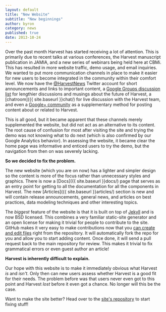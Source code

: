 ```yaml
---
layout: default
title: "New Website"
subtitle: "New beginnings"
author: byron
category: news
published: true
date: 2013-10-24
---
```


Over the past month Harvest has started receiving a lot of attention. This is primarily due to recent talks at various conferences, the Harvest manuscript publication in JAMIA, and a new series of webinars being held here at CBMi. This has resulted in more website traffic, demo usage, and email inquiries. We wanted to put more communication channels in place to make it easier for new users to become integrated in the community within their comfort level. We now have the [@HarvestNews](https://twitter.com/HarvestNews) Twitter account for short announcements and links to important content, a [Google Groups discussion list](https://groups.google.com/forum/#!forum/harveststack) for lengthier discussions and musings about the future of Harvest, a [chatroom]({{ site.baseurl }}chat/) for live discussion with the Harvest team, and even a [Google+ community](https://plus.google.com/u/0/communities/100380212389444815687) as a supplementary method for posting content about or related to Harvest.

This is all good, but it became apparent that these channels merely supplemented the website, but did not act as an alternative to its content. The root cause of confusion for most after visiting the site and trying the demo was not knowing what to do next (which is also confirmed by our Google Analytics behavior). In assessing the website, it became clear the home page was informative and enticed users to try the demo, but the navigation from then on was severely lacking.

**So we decided to fix the problem.**

The new website (which you are on now) has a lighter and simpler design so the content is more of the focus rather than unnecessary styles and graphics. There is now a [Docs]({{ site.baseurl }}docs/) page that serves as an entry point for getting to all the documentation for all the components in Harvest. The new [Articles]({{ site.baseurl }}articles/) section is new and will contain release announcements, general news, and articles on best practices, data modeling techniques and other interesting topics.

The _biggest_ feature of the website is that it is built on top of [Jekyll](http://jekyllrb.com) and is now BSD licensed. This combines a very familiar static-site generator and an open license for making it trivial for people to contribute to the site. GitHub makes it very easy to make contributions now that you [can create and edit files](https://help.github.com/articles/creating-and-editing-files-in-your-repository) right from the repository. It will automatically fork the repo for you and allow you to start adding content. Once done, it will send a pull request back to the main repository for review. This makes it trivial to fix grammatical errors or even guest author an article!

**Harvest is inherently difficult to explain.**

Our hope with this website is to make it immediately obvious what Harvest _is_ and _isn't_. Only then can new users assess whether Harvest is a good fit for their needs. The problem before was that users never even got to this point and Harvest _lost_ before it even got a chance. No longer will this be the case.

Want to make the site better? Head over to the [site's repository](https://github.com/cbmi/harvest-site) to start fixing stuff!
